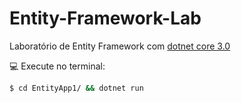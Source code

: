 # Entity-Framework-Lab

Laboratório de Entity Framework com [dotnet core 3.0](https://dotnet.microsoft.com/download/dotnet-core/3.0)

:computer: Execute no terminal:
```sh
$ cd EntityApp1/ && dotnet run
```
